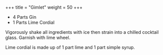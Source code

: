+++
title = "Gimlet"
weight = 50
+++

- 4 Parts Gin
- 1 Parts Lime Cordial

Vigorously shake all ingredients with ice then strain into a chilled cocktail glass. Garnish with lime wheel.

Lime cordial is made up of 1 part lime and 1 part simple syrup.


